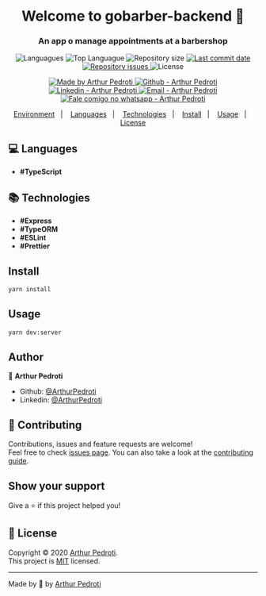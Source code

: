 <h1 align="center">Welcome to gobarber-backend 👋</h1>

<h3 align="center" >
  An app o manage appointments at a barbershop
</h3>

<p align="center">
  <img alt="Languagues" src="https://img.shields.io/github/languages/count/ArthurPedroti/gobarber-backend">
  <img alt="Top Languague" src="https://img.shields.io/github/languages/top/ArthurPedroti/gobarber-backend">
  <img alt="Repository size" src="https://img.shields.io/github/repo-size/ArthurPedroti/gobarber-backend">
  <a href="https://github.com/ArthurPedroti/gobarber-backend/commits/master">
    <img alt="Last commit date" src="https://img.shields.io/github/last-commit/ArthurPedroti/gobarber-backend">
  </a>
   <a href="https://github.com/ArthurPedroti/gobarber-backend/issues">
    <img alt="Repository issues" src="https://img.shields.io/github/issues/ArthurPedroti/gobarber-backend">
  </a>
  <img alt="License" src="https://img.shields.io/github/license/ArthurPedroti/gobarber-backend">
</p>
<p align="center">

  <a href="https://github.com/ArthurPedroti" target="_blank">
    <img alt="Made by Arthur Pedroti" src="https://img.shields.io/badge/made%20by-Arthur_Pedroti-informational">
  </a>
  <a href="https://github.com/ArthurPedroti" target="_blank" >
    <img alt="Github - Arthur Pedroti" src="https://img.shields.io/badge/Github--%23F8952D?style=social&logo=github">
  </a>
  <a href="https://www.linkedin.com/in/arthurpedroti/" target="_blank" >
    <img alt="Linkedin - Arthur Pedroti" src="https://img.shields.io/badge/Linkedin--%23F8952D?style=social&logo=linkedin">
  </a>
  <a href="mailto:arthurpedroti@gmail.com" target="_blank" >
    <img alt="Email - Arthur Pedroti" src="https://img.shields.io/badge/Email--%23F8952D?style=social&logo=gmail">
  </a>
  <a href="https://api.whatsapp.com/send?phone=5519991830454"
        target="_blank" >
    <img alt="Fale comigo no whatsapp - Arthur Pedroti" src="https://img.shields.io/badge/Whatsapp--%23F8952D?style=social&logo=whatsapp">
  </a>

</p>

<p align="center">
<a href="#rocket-environment">Environment</a>&nbsp;&nbsp;&nbsp;|&nbsp;&nbsp;&nbsp;
  <a href="#computer-languages">Languages</a>&nbsp;&nbsp;&nbsp;|&nbsp;&nbsp;&nbsp;
  <a href="#books-technologies">Technologies</a>&nbsp;&nbsp;&nbsp;|&nbsp;&nbsp;&nbsp;
  <a href="#install">Install</a>&nbsp;&nbsp;&nbsp;|&nbsp;&nbsp;&nbsp;
  <a href="#books-usage">Usage</a>&nbsp;&nbsp;&nbsp;|&nbsp;&nbsp;&nbsp;
  <a href="#memo-license">License</a>
</p>

## :computer: Languages

- **#TypeScript**

## :books: Technologies

- **#Express**
- **#TypeORM**
- **#ESLint**
- **#Prettier**

## Install

```sh
yarn install
```

## Usage

```sh
yarn dev:server
```

## Author

👤 **Arthur Pedroti**

* Github: [@ArthurPedroti](https://github.com/ArthurPedroti)
* Linkedin: [@ArthurPedroti](https://www.linkedin.com/in/arthurpedroti)

## 🤝 Contributing

Contributions, issues and feature requests are welcome!<br />Feel free to check [issues page](https://github.com/ArthurPedroit/gobarber-backend/issues). You can also take a look at the [contributing guide](https://github.com/ArthurPedroit/gobarber-backend/blob/master/CONTRIBUTING.md).

## Show your support

Give a ⭐️ if this project helped you!

## 📝 License

Copyright © 2020 [Arthur Pedroti](https://github.com/ArthurPedroti).<br />
This project is [MIT](https://github.com/ArthurPedroit/gobarber-backend/blob/master/LICENSE) licensed.

---

Made by :blue_heart: by [Arthur Pedroti](https://github.com/ArthurPedroti)
